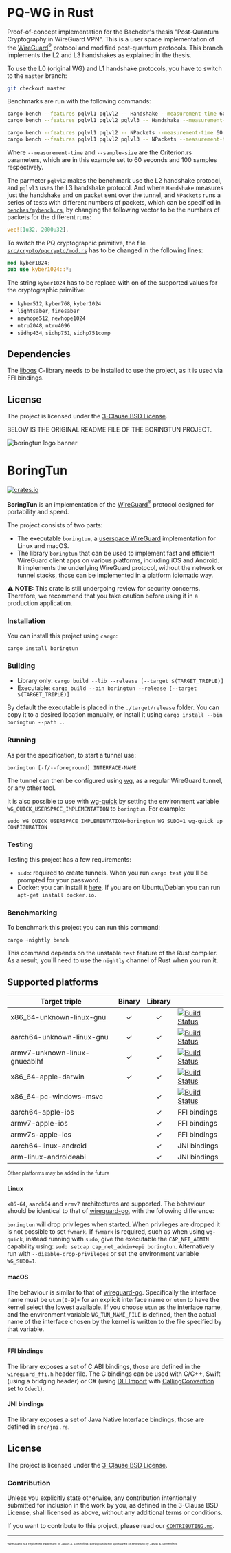 # PQ-WG in Rust
Proof-of-concept implementation for the Bachelor's thesis "Post-Quantum Cryptography in WireGuard VPN".
This is a user space implementation of the [WireGuard<sup>®</sup>](https://www.wireguard.com/) protocol and modified post-quantum protocols.
This branch implements the L2 and L3 handshakes as explained in the thesis.

To use the L0 (original WG) and L1 handshake protocols, you have to switch to the `master` branch:
```bash
git checkout master
```

Benchmarks are run with the following commands:
```bash
cargo bench --features pqlvl1 pqlvl2 -- Handshake --measurement-time 60 --sample-size 100
cargo bench --features pqlvl1 pqlvl2 pqlvl3 -- Handshake --measurement-time 60 --sample-size 100

cargo bench --features pqlvl1 pqlvl2 -- NPackets --measurement-time 60 --sample-size 100
cargo bench --features pqlvl1 pqlvl2 pqlvl3 -- NPackets --measurement-time 60 --sample-size 100
```
Where `--measurement-time` and `--sample-size` are the Criterion.rs parameters,
which are in this example set to 60 seconds and 100 samples respectively.

The parmeter `pqlvl2` makes the benchmark use the L2 handshake protoocl,
and `pqlvl3` uses the L3 handshake protocol.
And where `Handshake` measures just the handshake and on packet sent over the tunnel,
and `NPackets` runs a series of tests with different numbers of packets,
which can be specified in [`benches/mybench.rs`](benches/mybench.rs),
by changing the following vector to be the numbers of packets for the different runs:
```rust
vec![1u32, 2000u32],
```

To switch the PQ cryptographic primitive, the file [`src/crypto/pqcrypto/mod.rs`](src/crypto/pqcrypto/mod.rs) has to be changed in the following lines:
```rust
mod kyber1024;
pub use kyber1024::*;
```

The string `kyber1024` has to be replace with on of the supported values for the cryptographic primitive:
* `kyber512`, `kyber768`, `kyber1024`
* `lightsaber`, `firesaber`
* `newhope512`, `newhope1024`
* `ntru2048`, `ntru4096`
* `sidhp434`, `sidhp751`, `sidhp751comp`

## Dependencies
The [liboqs](https://github.com/open-quantum-safe/liboqs/) C-library needs to be installed to use the project,
as it is used via FFI bindings.

## License

The project is licensed under the [3-Clause BSD License](https://opensource.org/licenses/BSD-3-Clause).

BELOW IS THE ORIGINAL README FILE OF THE BORINGTUN PROJECT.

![boringtun logo banner](./banner.png)

# BoringTun

[![crates.io](https://meritbadge.herokuapp.com/boringtun)](https://crates.io/crates/boringtun)

**BoringTun** is an implementation of the [WireGuard<sup>®</sup>](https://www.wireguard.com/) protocol designed for portability and speed.

The project consists of two parts:

* The executable `boringtun`, a [userspace WireGuard](https://www.wireguard.com/xplatform/) implementation for Linux and macOS.
* The library `boringtun` that can be used to implement fast and efficient WireGuard client apps on various platforms, including iOS and Android. It implements the underlying WireGuard protocol, without the network or tunnel stacks, those can be implemented in a platform idiomatic way.

⚠️ **NOTE:** This crate is still undergoing review for security concerns. Therefore, we recommend that you take caution before using it in a production application.

### Installation

You can install this project using `cargo`:

```
cargo install boringtun
```

### Building

- Library only: `cargo build --lib --release [--target $(TARGET_TRIPLE)]`
- Executable: `cargo build --bin boringtun --release [--target $(TARGET_TRIPLE)]`

By default the executable is placed in the `./target/release` folder. You can copy it to a desired location manually, or install it using `cargo install --bin boringtun --path .`.

### Running

As per the specification, to start a tunnel use:

`boringtun [-f/--foreground] INTERFACE-NAME`

The tunnel can then be configured using [wg](https://git.zx2c4.com/WireGuard/about/src/tools/man/wg.8), as a regular WireGuard tunnel, or any other tool.

It is also possible to use with [wg-quick](https://git.zx2c4.com/WireGuard/about/src/tools/man/wg-quick.8) by setting the environment variable `WG_QUICK_USERSPACE_IMPLEMENTATION` to `boringtun`. For example:

`sudo WG_QUICK_USERSPACE_IMPLEMENTATION=boringtun WG_SUDO=1 wg-quick up CONFIGURATION`

### Testing

Testing this project has a few requirements:

- `sudo`: required to create tunnels. When you run `cargo test` you'll be prompted for your password.
- Docker: you can install it [here](https://www.docker.com/get-started). If you are on Ubuntu/Debian you can run `apt-get install docker.io`.

### Benchmarking

To benchmark this project you can run this command:

```
cargo +nightly bench
```

This command depends on the unstable `test` feature of the Rust compiler. As a result, you'll need to use the `nightly` channel of Rust when you run it.

## Supported platforms

Target triple                 |Binary|Library|                 |
------------------------------|:----:|:-----:|-----------------|
x86_64-unknown-linux-gnu      |  ✓   |   ✓   |[![Build Status](https://dev.azure.com/cloudflare-ps/wireguard-cf/_apis/build/status/cloudflare.boringtun?branchName=master&jobName=Linux%20armv7)](https://dev.azure.com/cloudflare-ps/wireguard-cf/_build/latest?definitionId=4&branchName=master)
aarch64-unknown-linux-gnu     |  ✓   |   ✓   |[![Build Status](https://dev.azure.com/cloudflare-ps/wireguard-cf/_apis/build/status/cloudflare.boringtun?branchName=master&jobName=Linux%20aarch64)](https://dev.azure.com/cloudflare-ps/wireguard-cf/_build/latest?definitionId=4&branchName=master)
armv7-unknown-linux-gnueabihf |  ✓   |   ✓   |[![Build Status](https://dev.azure.com/cloudflare-ps/wireguard-cf/_apis/build/status/cloudflare.boringtun?branchName=master&jobName=Linux%20armv7)](https://dev.azure.com/cloudflare-ps/wireguard-cf/_build/latest?definitionId=4&branchName=master)
x86_64-apple-darwin           |  ✓   |   ✓   |[![Build Status](https://dev.azure.com/cloudflare-ps/wireguard-cf/_apis/build/status/cloudflare.boringtun?branchName=master&jobName=macOS)](https://dev.azure.com/cloudflare-ps/wireguard-cf/_build/latest?definitionId=4&branchName=master)
x86_64-pc-windows-msvc        |      |   ✓   |[![Build Status](https://dev.azure.com/cloudflare-ps/wireguard-cf/_apis/build/status/cloudflare.boringtun?branchName=master&jobName=Windows)](https://dev.azure.com/cloudflare-ps/wireguard-cf/_build/latest?definitionId=4&branchName=master)
aarch64-apple-ios             |      |   ✓   |FFI bindings
armv7-apple-ios               |      |   ✓   |FFI bindings
armv7s-apple-ios              |      |   ✓   |FFI bindings
aarch64-linux-android         |      |   ✓   |JNI bindings
arm-linux-androideabi         |      |   ✓   |JNI bindings

<sub>Other platforms may be added in the future</sub>

#### Linux

`x86-64`, `aarch64` and `armv7` architectures are supported. The behaviour should be identical to that of [wireguard-go](https://git.zx2c4.com/wireguard-go/about/), with the following difference:

`boringtun` will drop privileges when started. When privileges are dropped it is not possible to set `fwmark`. If `fwmark` is required, such as when using `wg-quick`, instead running with `sudo`, give the executable the `CAP_NET_ADMIN` capability using: `sudo setcap cap_net_admin+epi boringtun`. Alternatively run with `--disable-drop-privileges` or set the environment variable `WG_SUDO=1`.

#### macOS

The behaviour is similar to that of [wireguard-go](https://git.zx2c4.com/wireguard-go/about/). Specifically the interface name must be `utun[0-9]+` for an explicit interface name or `utun` to have the kernel select the lowest available. If you choose `utun` as the interface name, and the environment variable `WG_TUN_NAME_FILE` is defined, then the actual name of the interface chosen by the kernel is written to the file specified by that variable.

---

#### FFI bindings

The library exposes a set of C ABI bindings, those are defined in the `wireguard_ffi.h` header file. The C bindings can be used with C/C++, Swift (using a bridging header) or C# (using [DLLImport](https://docs.microsoft.com/en-us/dotnet/api/system.runtime.interopservices.dllimportattribute?view=netcore-2.2) with [CallingConvention](https://docs.microsoft.com/en-us/dotnet/api/system.runtime.interopservices.dllimportattribute.callingconvention?view=netcore-2.2) set to `Cdecl`).

#### JNI bindings

The library exposes a set of Java Native Interface bindings, those are defined in `src/jni.rs`.

## License

The project is licensed under the [3-Clause BSD License](https://opensource.org/licenses/BSD-3-Clause).

### Contribution

Unless you explicitly state otherwise, any contribution intentionally submitted for inclusion in the work by you, as defined in the 3-Clause BSD License, shall licensed as above, without any additional terms or conditions.

If you want to contribute to this project, please read our [`CONTRIBUTING.md`].

[`CONTRIBUTING.md`]: https://github.com/cloudflare/.github/blob/master/CONTRIBUTING.md

---
<sub><sub><sub><sub>WireGuard is a registered trademark of Jason A. Donenfeld. BoringTun is not sponsored or endorsed by Jason A. Donenfeld.</sub></sub></sub></sub>

